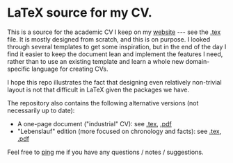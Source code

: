 # LaTeX source for my CV.

This is a source for the academic CV I keep on my
[website](https://www.bochkarev.io) --- see the [.tex](./Bochkarev_CV.tex) file.
It is mostly designed from scratch, and this is on purpose. I looked through
several templates to get some inspiration, but in the end of the day I find it
easier to keep the document lean and implement the features I need, rather than
to use an existing template and learn a whole new domain-specific language for
creating CVs.

I hope this repo illustrates the fact that designing even relatively non-trivial
layout is not that difficult in LaTeX given the packages we have.

The repository also contains the following alternative versions (not necessarily
up to date):

- A one-page document ("industrial" CV): see
  [.tex](./industry_versions/2021-09-25%20One-pager/Bochkarev_CV.tex),
  [.pdf](./industry_versions/2021-09-25%20One-pager/Bochkarev_CV.pdf)
- "Lebenslauf" edition (more focused on chronology and facts): see
  [.tex](./Lebenslauf/Bochkarev_Lebenslauf.tex),
  [.pdf](./Lebenslauf/Bochkarev_Lebenslauf.pdf)

Feel free to [ping](https://www.bochkarev.io/contact) me if you have any questions / notes / suggestions.
